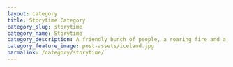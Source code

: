 ```yaml
---
layout: category
title: Storytime Category
category_slug: storytime
category_name: Storytime
category_description: A friendly bunch of people, a roaring fire and a heap of stories to share.
category_feature_image: post-assets/iceland.jpg
parmalink: /category/storytime/
---
```

